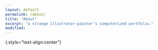 ```yaml
---
layout: default
permalink: /about/
title: "About"
excerpt: "a strange illustrator-painter’s computerized portfolio."
modified: 
---
```


 {:style="text-align:center"}
 <img src="{{ stuffostuff.com }}{{ site.baseurl }}/assets/images/content/about/about.png" alt="">